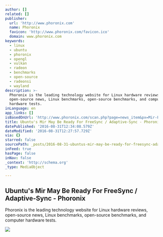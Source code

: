 ```yaml
---
author: []
related: []
publisher:
  url: 'http://www.phoronix.com'
  name: Phoronix
  favicon: 'http://www.phoronix.com/favicon.ico'
  domain: www.phoronix.com
keywords:
  - linux
  - ubuntu
  - phoronix
  - opengl
  - vulkan
  - radeon
  - benchmarks
  - open-source
  - radeonsi
  - wayland
description: >-
  Phoronix is the leading technology website for Linux hardware reviews,
  open-source news, Linux benchmarks, open-source benchmarks, and computer
  hardware tests.
inLanguage: en
app_links: []
isBasedOnUrl: 'http://www.phoronix.com/scan.php?page=news_item&px=Mir-FreeSync-AdaptiveSync'
title: Ubuntu's Mir May Be Ready For FreeSync / Adaptive-Sync - Phoronix
datePublished: '2016-08-31T12:34:08.579Z'
dateModified: '2016-08-31T12:27:57.729Z'
via: {}
starred: false
sourcePath: _posts/2016-08-31-ubuntus-mir-may-be-ready-for-freesync-adaptive-sync-pho.md
inFeed: true
hasPage: false
inNav: false
_context: 'http://schema.org'
_type: MediaObject

---
```

<article style=""><h1>Ubuntu's Mir May Be Ready For FreeSync / Adaptive-Sync - Phoronix</h1><p>Phoronix is the leading technology website for Linux hardware reviews, open-source news, Linux benchmarks, open-source benchmarks, and computer hardware tests.</p><img src="http://www.phoronix.net/image.php?id=asus-mg28uq-4k&amp;image=asus_4k_6_med" /></article>